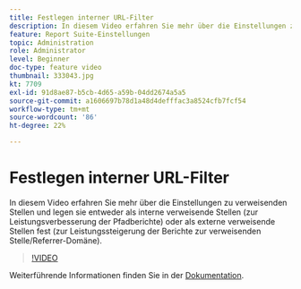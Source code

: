 ```yaml
---
title: Festlegen interner URL-Filter
description: In diesem Video erfahren Sie mehr über die Einstellungen zu verweisenden Stellen und legen sie entweder als interne verweisende Stellen (zur Leistungsverbesserung der Pfadberichte) oder als externe verweisende Stellen fest (zur Leistungssteigerung der Berichte zur verweisenden Stelle/Referrer-Domäne).
feature: Report Suite-Einstellungen
topic: Administration
role: Administrator
level: Beginner
doc-type: feature video
thumbnail: 333043.jpg
kt: 7709
exl-id: 91d8ae87-b5cb-4d65-a59b-04dd2674a5a5
source-git-commit: a1606697b78d1a48d4defffac3a8524cfb7fcf54
workflow-type: tm+mt
source-wordcount: '86'
ht-degree: 22%

---
```


# Festlegen interner URL-Filter

In diesem Video erfahren Sie mehr über die Einstellungen zu verweisenden Stellen und legen sie entweder als interne verweisende Stellen (zur Leistungsverbesserung der Pfadberichte) oder als externe verweisende Stellen fest (zur Leistungssteigerung der Berichte zur verweisenden Stelle/Referrer-Domäne).

>[!VIDEO](https://video.tv.adobe.com/v/333043/?quality=12&learn=on)

Weiterführende Informationen finden Sie in der [Dokumentation](https://experienceleague.adobe.com/docs/analytics/admin/admin-tools/internal-url-filter-admin.html).
